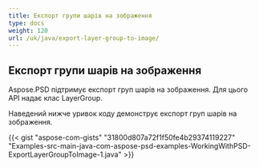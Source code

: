 ```yaml
---
title: Експорт групи шарів на зображення
type: docs
weight: 120
url: /uk/java/export-layer-group-to-image/
---
```


## **Експорт групи шарів на зображення**
Aspose.PSD підтримує експорт груп шарів на зображення. Для цього API надає клас LayerGroup.

Наведений нижче уривок коду демонструє експорт груп шарів на зображення.

{{< gist "aspose-com-gists" "31800d807a72f1f50fe4b29374119227" "Examples-src-main-java-com-aspose-psd-examples-WorkingWithPSD-ExportLayerGroupToImage-1.java" >}}
